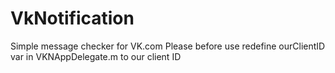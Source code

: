 VkNotification
==============

Simple message checker for VK.com
Please before use redefine ourClientID var in VKNAppDelegate.m to our client ID

